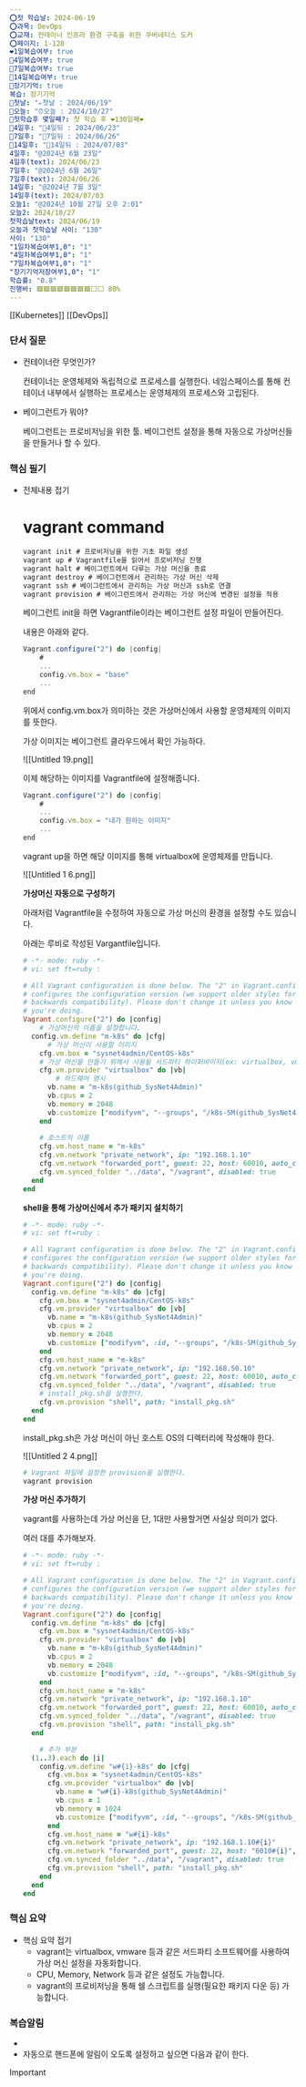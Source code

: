 ```yaml
---
⭕첫 학습날: 2024-06-19
⭕과목: DevOps
⭕교재: 컨테이너 인프라 환경 구축을 위한 쿠버네티스 도커
⭕페이지: 1-128
❤1일복습여부: true
🧡4일복습여부: true
💛7일복습여부: true
💚14일복습여부: true
🧠장기기억: true
복습: 장기기억
🛑첫날: "✏첫날 : 2024/06/19"
🛑오늘: "⏰오늘 : 2024/10/27"
🛑첫학습후 몇일째?: 첫 학습 후 ❤130일째❤
🛑4일후: "🥉4일뒤 : 2024/06/23"
🛑7일후: "🥈7일뒤 : 2024/06/26"
🛑14일후: "🥇14일뒤 : 2024/07/03"
4일후: "@2024년 6월 23일"
4일후(text): 2024/06/23
7일후: "@2024년 6월 26일"
7일후(text): 2024/06/26
14일후: "@2024년 7월 3일"
14일후(text): 2024/07/03
오늘1: "@2024년 10월 27일 오후 2:01"
오늘2: 2024/10/27
첫학습날text: 2024/06/19
오늘과 첫학습날 사이: "130"
사이: "130"
"1일차복습여부1,0": "1"
"4일차복습여부1,0": "1"
"7일차복습여부1,0": "1"
"장기기억저장여부1,0": "1"
학습률: "0.8"
진행바: 🟩🟩🟩🟩🟩🟩🟩🟩⬜⬜ 80%
---
```

[[Kubernetes]] [[DevOps]] 
### 단서 질문

- 컨테이너란 무엇인가?
    
    컨테이너는 운영체제와 독립적으로 프로세스를 실행한다. 네임스페이스를 통해 컨테이너 내부에서 실행하는 프로세스는 운영체제의 프로세스와 고립된다.
    
- 베이그런트가 뭐야?
    
    베이그런트는 프로비저닝을 위한 툴. 베이그런트 설정을 통해 자동으로 가상머신들을 만들거나 할 수 있다.
    

### 핵심 필기

- 전체내용 접기
    
    # vagrant command
    
    ```JavaScript
    vagrant init # 프로비저닝을 위한 기초 파일 생성
    vagrant up # Vagrantfile을 읽어서 프로비저닝 진행
    vagrant halt # 베이그런트에서 다루는 가상 머신을 종료
    vagrant destroy # 베이그런트에서 관리하는 가상 머신 삭제
    vagrant ssh # 베이그런트에서 관리하는 가상 머신과 ssh로 연결
    vagrant provision # 베이그런트에서 관리하는 가상 머신에 변경된 설정을 적용
    ```
    
      
    
    베이그런트 init을 하면 Vagrantfile이라는 베이그런트 설정 파일이 만들어진다.
    
    내용은 아래와 같다.
    
    ```JavaScript
    Vagrant.configure("2") do |config|
    	#
    	...
    	config.vm.box = "base"
    	...
    end
    ```
    
    위에서 config.vm.box가 의미하는 것은 가상머신에서 사용할 운영체제의 이미지를 뜻한다.
    
      
    
    가상 이미지는 베이그런트 클라우드에서 확인 가능하다.
    
    ![[Untitled 19.png]]
    
      
    
    이제 해당하는 이미지를 Vagrantfile에 설정해줍니다.
    
    ```JavaScript
    Vagrant.configure("2") do |config|
    	#
    	...
    	config.vm.box = "내가 원하는 이미지"
    	...
    end
    ```
    
      
    
    vagrant up을 하면 해당 이미지를 통해 virtualbox에 운영체제를 만듭니다.
    
    ![[Untitled 1 6.png]]
    
      
    
    **가상머신 자동으로 구성하기**
    
    아래처럼 Vagrantfile을 수정하여 자동으로 가상 머신의 환경을 설정할 수도 있습니다.
    
    아래는 루비로 작성된 Vargantfile입니다.
    
    ```Ruby
    # -*- mode: ruby -*-
    # vi: set ft=ruby :
    
    # All Vagrant configuration is done below. The "2" in Vagrant.configure
    # configures the configuration version (we support older styles for
    # backwards compatibility). Please don't change it unless you know what
    # you're doing.
    Vagrant.configure("2") do |config|
    	# 가상머신의 이름을 설정합니다.
      config.vm.define "m-k8s" do |cfg|
    	  # 가상 머신이 사용할 이미지
        cfg.vm.box = "sysnet4admin/CentOS-k8s"
        # 가상 머신을 만들기 위해서 사용될 서드파티 하이퍼바이저(ex: virtualbox, vmware, docker)
        cfg.vm.provider "virtualbox" do |vb|
    	    # 하드웨어 명시
          vb.name = "m-k8s(github_SysNet4Admin)"
          vb.cpus = 2
          vb.memory = 2048
          vb.customize ["modifyvm", "--groups", "/k8s-SM(github_SysNet4Admin)"]
        end
        
        # 호스트의 이름
        cfg.vm.host_name = "m-k8s"
        cfg.vm.network "private_network", ip: "192.168.1.10"
        cfg.vm.network "forwarded_port", guest: 22, host: 60010, auto_correct: true, id: "ssh"
        cfg.vm.synced_folder "../data", "/vagrant", disabled: true
      end
    end
    ```
    
      
    
    **shell을 통해 가상머신에서 추가 패키지 설치하기**
    
    ```Ruby
    # -*- mode: ruby -*-
    # vi: set ft=ruby :
    
    # All Vagrant configuration is done below. The "2" in Vagrant.configure
    # configures the configuration version (we support older styles for
    # backwards compatibility). Please don't change it unless you know what
    # you're doing.
    Vagrant.configure("2") do |config|
      config.vm.define "m-k8s" do |cfg|
        cfg.vm.box = "sysnet4admin/CentOS-k8s"
        cfg.vm.provider "virtualbox" do |vb|
          vb.name = "m-k8s(github_SysNet4Admin)"
          vb.cpus = 2
          vb.memory = 2048
          vb.customize ["modifyvm", :id, "--groups", "/k8s-SM(github_SysNet4Admin)"]
        end
        cfg.vm.host_name = "m-k8s"
        cfg.vm.network "private_network", ip: "192.168.50.10"
        cfg.vm.network "forwarded_port", guest: 22, host: 60010, auto_correct: true, id: "ssh"
        cfg.vm.synced_folder "../data", "/vagrant", disabled: true
        # install_pkg.sh을 실행한다.
        cfg.vm.provision "shell", path: "install_pkg.sh"
      end
    end
    ```
    
      
    
    install_pkg.sh은 가상 머신이 아닌 호스트 OS의 디렉터리에 작성해야 한다.
    
    ![[Untitled 2 4.png]]
    
    ```Ruby
    # Vagrant 파일에 설정한 provision을 실행한다.
    vagrant provision
    ```
    
      
    
    **가상 머신 추가하기**
    
    vagrant를 사용하는데 가상 머신을 단, 1대만 사용할거면 사실상 의미가 없다.
    
    여러 대를 추가해보자.
    
    ```Ruby
    # -*- mode: ruby -*-
    # vi: set ft=ruby :
    
    # All Vagrant configuration is done below. The "2" in Vagrant.configure
    # configures the configuration version (we support older styles for
    # backwards compatibility). Please don't change it unless you know what
    # you're doing.
    Vagrant.configure("2") do |config|
      config.vm.define "m-k8s" do |cfg|
        cfg.vm.box = "sysnet4admin/CentOS-k8s"
        cfg.vm.provider "virtualbox" do |vb|
          vb.name = "m-k8s(github_SysNet4Admin)"
          vb.cpus = 2
          vb.memory = 2048
          vb.customize ["modifyvm", :id, "--groups", "/k8s-SM(github_SysNet4Admin)"]
        end
        cfg.vm.host_name = "m-k8s"
        cfg.vm.network "private_network", ip: "192.168.1.10"
        cfg.vm.network "forwarded_port", guest: 22, host: 60010, auto_correct: true, id: "ssh"
        cfg.vm.synced_folder "../data", "/vagrant", disabled: true
        cfg.vm.provision "shell", path: "install_pkg.sh"
      end
    
    	# 추가 부분
      (1..3).each do |i|
        config.vm.define "w#{1}-k8s" do |cfg|
          cfg.vm.box = "sysnet4admin/CentOS-k8s"
          cfg.vm.provider "virtualbox" do |vb|
            vb.name = "w#{i}-k8s(github_SysNet4Admin)"
            vb.cpus = 1
            vb.memory = 1024
            vb.customize ["modifyvm", :id, "--groups", "/k8s-SM(github_SysNet4Admin)"]
          end
          cfg.vm.host_name = "w#{i}-k8s"
          cfg.vm.network "private_network", ip: "192.168.1.10#{i}"
          cfg.vm.network "forwarded_port", guest: 22, host: "6010#{i}", auto_correct: true, id: "ssh"
          cfg.vm.synced_folder "../data", "/vagrant", disabled: true
          cfg.vm.provision "shell", path: "install_pkg.sh"
        end
      end
    end
    ```
    
      
    

  

### 핵심 요약

- 핵심 요약 접기
    - vagrant는 virtualbox, vmware 등과 같은 서드파티 소프트웨어를 사용하여 가상 머신 설정을 자동화합니다.
    - CPU, Memory, Network 등과 같은 설정도 가능합니다.
    - vagrant의 프로비저닝을 통해 쉘 스크립트를 실행(필요한 패키지 다운 등) 가능합니다.

### 복습알림

- 
- 자동으로 핸드폰에 알림이 오도록 설정하고 싶으면 다음과 같이 한다.

> [!important]  
> 